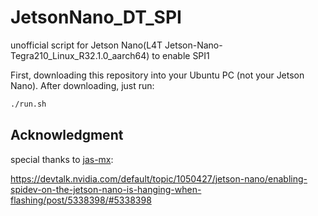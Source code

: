 # JetsonNano_DT_SPI

unofficial script for Jetson Nano(L4T Jetson-Nano-Tegra210_Linux_R32.1.0_aarch64) to enable SPI1

First, downloading this repository into your Ubuntu PC (not your Jetson Nano).
After downloading, just run:

```sh
./run.sh
```

## Acknowledgment

special thanks to [jas-mx](https://devtalk.nvidia.com/member/3084736/):

https://devtalk.nvidia.com/default/topic/1050427/jetson-nano/enabling-spidev-on-the-jetson-nano-is-hanging-when-flashing/post/5338398/#5338398
